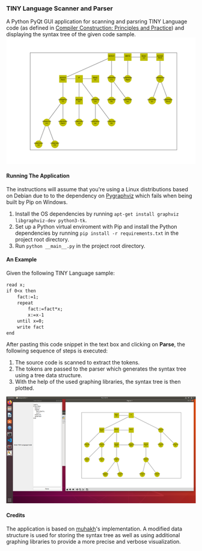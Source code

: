 ### TINY Language Scanner and Parser
A Python PyQt GUI application for scanning and parsring TINY Language code (as defined in [Compiler Construction: Principles and Practice](https://www.amazon.com/Compiler-Construction-Principles-Kenneth-Louden)) and displaying the syntax tree of the given code sample. 
![Syntax Tree](/Demo1.png)

#### Running The Application
The instructions will assume that you're using a Linux distributions based on Debian due to to the dependency on [Pygraphviz](https://pygraphviz.github.io/) which fails when being built by Pip on Windows.

1. Install the OS dependencies by running `apt-get install graphviz libgraphviz-dev python3-tk`.
2. Set up a Python virtual enviroment with Pip and install the Python dependencies by running `pip install -r requirements.txt` in the project root directory.
3. Run `python __main__.py` in the project root directory.

#### An Example
Given the following TINY Language sample:
```
read x;
if 0<x then
    fact:=1;
    repeat
        fact:=fact*x;
        x:=x-1
    until x=0;
    write fact
end
```

After pasting this code snippet in the text box and clicking on **Parse**, the following sequence of steps is executed:
1. The source code is scanned to extract the tokens.
2. The tokens are passed to the parser which generates the syntax tree using a tree data structure.
3. With the help of the used graphing libraries, the syntax tree is then plotted.

![Syntax Tree](/Demo2.png)


#### Credits
The application is based on [muhakh](https://github.com/muhakh/TinyParser)'s implementation. A modified data structure is used for storing the syntax tree as well as using additional graphing libraries to provide a more precise and verbose visualization.